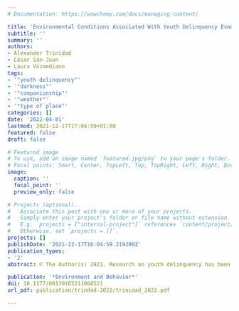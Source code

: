 ```yaml
---
# Documentation: https://wowchemy.com/docs/managing-content/

title: 'Environmental Conditions Associated With Youth Delinquency Events: A Temporal, Meteorological, and Contextual Perspective'
subtitle: ''
summary: ''
authors:
- Alexander Trinidad
- César San-Juan
- Laura Vozmediano
tags:
- '"youth delinquency"'
- '"darkness"'
- '"companionship"'
- '"weather"'
- '"type of place"'
categories: []
date: '2022-04-01'
lastmod: 2021-12-17T17:04:59+01:00
featured: false
draft: false

# Featured image
# To use, add an image named `featured.jpg/png` to your page's folder.
# Focal points: Smart, Center, TopLeft, Top, TopRight, Left, Right, BottomLeft, Bottom, BottomRight.
image:
  caption: ''
  focal_point: ''
  preview_only: false

# Projects (optional).
#   Associate this post with one or more of your projects.
#   Simply enter your project's folder or file name without extension.
#   E.g. `projects = ["internal-project"]` references `content/project/deep-learning/index.md`.
#   Otherwise, set `projects = []`.
projects: []
publishDate: '2021-12-17T16:04:59.219299Z'
publication_types:
- '2'
abstract: © The Author(s) 2021. Research on youth delinquency has been essential for gaining a deeper understanding of the etiology of delinquent behavior. Studies considering the environmental perspective have increased during the last decade, but relatively little attention has been paid to temporal patterns and weather conditions. The present study explores the seasonality of youth delinquency as well as the association between violent and non-violent youth offenses and temperature, rainfall, level of darkness, type of day, type of place, and companionship, using data gathered by the police along with data obtained from official weather agencies. To this end, we conducted ANOVA and contingency table analyses. Seasonality was found for non-violent crimes. Companionship, semi-public, and public places were all associated with a higher likelihood of non-violent crime, while darkness and public holidays raise the odds of violent crime to happen. No direct association was found between temperature and type of crime.

publication: '*Environment and Behavior*'
doi: 10.1177/00139165211060521
url_pdf: publication/trindad-2022/trinidad_2022.pdf

---
```

